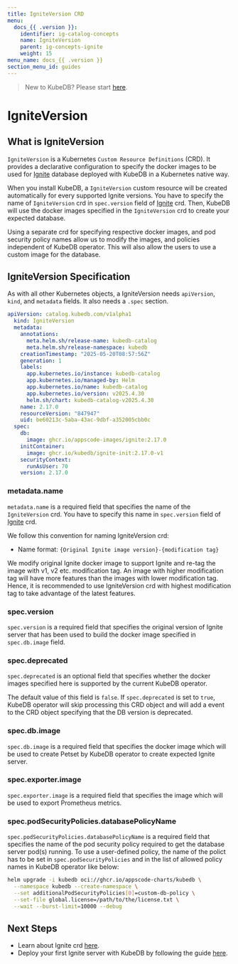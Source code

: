 ```yaml
---
title: IgniteVersion CRD
menu:
  docs_{{ .version }}:
    identifier: ig-catalog-concepts
    name: IgniteVersion
    parent: ig-concepts-ignite
    weight: 15
menu_name: docs_{{ .version }}
section_menu_id: guides
---
```


> New to KubeDB? Please start [here](/docs/README.md).

# IgniteVersion

## What is IgniteVersion

`IgniteVersion` is a Kubernetes `Custom Resource Definitions` (CRD). It provides a declarative configuration to specify the docker images to be used for [Ignite](https://ignite.org) database deployed with KubeDB in a Kubernetes native way.

When you install KubeDB, a `IgniteVersion` custom resource will be created automatically for every supported Ignite versions. You have to specify the name of `IgniteVersion` crd in `spec.version` field of [Ignite](/docs/guides/ignite/concepts/ignite.md) crd. Then, KubeDB will use the docker images specified in the `IgniteVersion` crd to create your expected database.

Using a separate crd for specifying respective docker images, and pod security policy names allow us to modify the images, and policies independent of KubeDB operator. This will also allow the users to use a custom image for the database.

## IgniteVersion Specification

As with all other Kubernetes objects, a IgniteVersion needs `apiVersion`, `kind`, and `metadata` fields. It also needs a `.spec` section.

```yaml
apiVersion: catalog.kubedb.com/v1alpha1
  kind: IgniteVersion
  metadata:
    annotations:
      meta.helm.sh/release-name: kubedb-catalog
      meta.helm.sh/release-namespace: kubedb
    creationTimestamp: "2025-05-20T08:57:56Z"
    generation: 1
    labels:
      app.kubernetes.io/instance: kubedb-catalog
      app.kubernetes.io/managed-by: Helm
      app.kubernetes.io/name: kubedb-catalog
      app.kubernetes.io/version: v2025.4.30
      helm.sh/chart: kubedb-catalog-v2025.4.30
    name: 2.17.0
    resourceVersion: "847947"
    uid: be60213c-5aba-43ac-9dbf-a352005cbb0c
  spec:
    db:
      image: ghcr.io/appscode-images/ignite:2.17.0
    initContainer:
      image: ghcr.io/kubedb/ignite-init:2.17.0-v1
    securityContext:
      runAsUser: 70
    version: 2.17.0
```

### metadata.name

`metadata.name` is a required field that specifies the name of the `IgniteVersion` crd. You have to specify this name in `spec.version` field of [Ignite](/docs/guides/ignite/concepts/ignite.md) crd.

We follow this convention for naming IgniteVersion crd:

- Name format: `{Original Ignite image version}-{modification tag}`

We modify original Ignite docker image to support Ignite and re-tag the image with v1, v2 etc. modification tag. An image with higher modification tag will have more features than the images with lower modification tag. Hence, it is recommended to use IgniteVersion crd with highest modification tag to take advantage of the latest features.

### spec.version

`spec.version` is a required field that specifies the original version of Ignite server that has been used to build the docker image specified in `spec.db.image` field.

### spec.deprecated

`spec.deprecated` is an optional field that specifies whether the docker images specified here is supported by the current KubeDB operator.

The default value of this field is `false`. If `spec.deprecated` is set to `true`, KubeDB operator will skip processing this CRD object and will add a event to the CRD object specifying that the DB version is deprecated.

### spec.db.image

`spec.db.image` is a required field that specifies the docker image which will be used to create Petset by KubeDB operator to create expected Ignite server.

### spec.exporter.image

`spec.exporter.image` is a required field that specifies the image which will be used to export Prometheus metrics.

### spec.podSecurityPolicies.databasePolicyName

`spec.podSecurityPolicies.databasePolicyName` is a required field that specifies the name of the pod security policy required to get the database server pod(s) running. To use a user-defined policy, the name of the polict has to be set in `spec.podSecurityPolicies` and in the list of allowed policy names in KubeDB operator like below:

```bash
helm upgrade -i kubedb oci://ghcr.io/appscode-charts/kubedb \
  --namespace kubedb --create-namespace \
  --set additionalPodSecurityPolicies[0]=custom-db-policy \
  --set-file global.license=/path/to/the/license.txt \
  --wait --burst-limit=10000 --debug
```

## Next Steps

- Learn about Ignite crd [here](/docs/guides/ignite/concepts/ignite.md).
- Deploy your first Ignite server with KubeDB by following the guide [here](/docs/guides/ignite/quickstart/quickstart.md).
